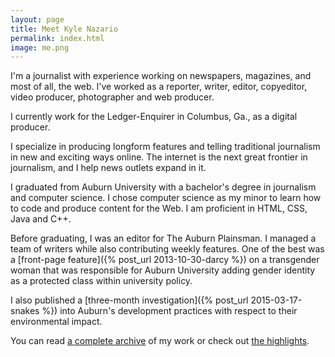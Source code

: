 ```yaml
---
layout: page
title: Meet Kyle Nazario
permalink: index.html
image: me.png
---
```


I'm a journalist with experience working on newspapers, magazines, and most of all, the web. I've worked as a reporter, writer, editor, copyeditor, video producer, photographer and web producer.

I currently work for the Ledger-Enquirer in Columbus, Ga., as a digital producer.

I specialize in producing longform features and telling traditional journalism in new and exciting ways online. The internet is the next great frontier in journalism, and I help news outlets expand in it.

I graduated from Auburn University with a bachelor's degree in journalism and computer science. I chose computer science as my minor to learn how to code and produce content for the Web. I am proficient in HTML, CSS, Java and C++.

Before graduating, I was an editor for The Auburn Plainsman. I managed a team of writers while also contributing weekly features. One of the best was a [front-page feature]({% post_url 2013-10-30-darcy %}) on a transgender woman that was responsible for Auburn University adding gender identity as a protected class within university policy.

I also published a [three-month investigation]({% post_url 2015-03-17-snakes %}) into Auburn's development practices with respect to their environmental impact.

You can read [a complete archive](blog/index.html) of my work or check out [the highlights](highlights.html).